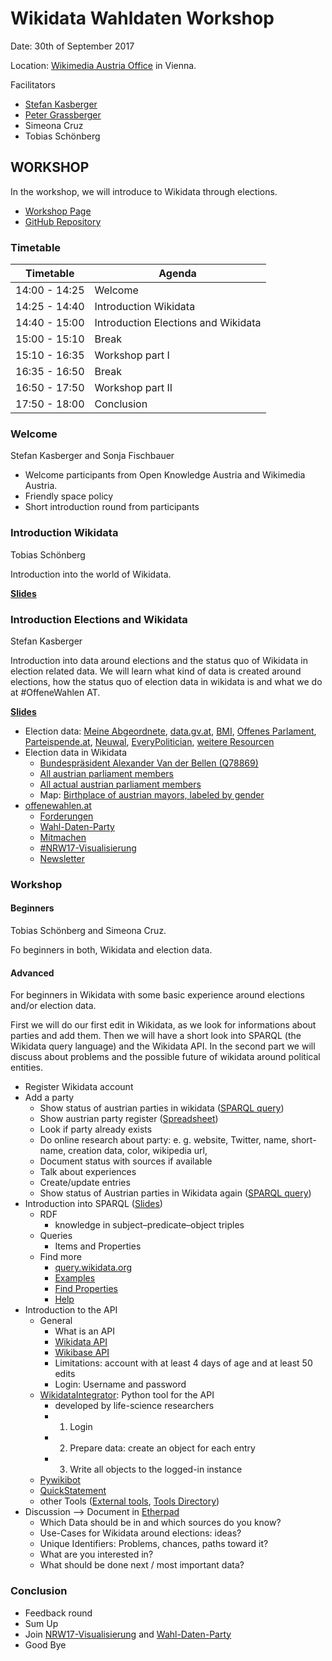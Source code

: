 # Wikidata Wahldaten Workshop

Date: 30th of September 2017

Location: [Wikimedia Austria Office](http://wikimedia.at/) in Vienna.

Facilitators
* [Stefan Kasberger](http://www.stefankasberger.at/)
* [Peter Grassberger](http://petergrassberger.com)
* Simeona Cruz
* Tobias Schönberg

## WORKSHOP

In the workshop, we will introduce to Wikidata through elections.

* [Workshop Page](http://offenewahlen.at/termine/wikidata-wahldaten-workshop/)
* [GitHub Repository](https://github.com/OKFNat/offenewahlen-wikidata)

### Timetable

| Timetable     | Agenda       |
|---------------|--------------|
| 14:00 - 14:25 | Welcome |
| 14:25 - 14:40 | Introduction Wikidata |
| 14:40 - 15:00 | Introduction Elections and Wikidata |
| 15:00 - 15:10 | Break |
| 15:10 - 16:35 | Workshop part I|
| 16:35 - 16:50 | Break |
| 16:50 - 17:50 | Workshop part II|
| 17:50 - 18:00 | Conclusion |

### Welcome

Stefan Kasberger and Sonja Fischbauer

* Welcome participants from Open Knowledge Austria and Wikimedia Austria. 
* Friendly space policy
* Short introduction round from participants

### Introduction Wikidata

Tobias Schönberg

Introduction into the world of Wikidata.

**[Slides](https://commons.wikimedia.org/wiki/File:Why_Wikidata_is_amazing.pdf)**

### Introduction Elections and Wikidata

Stefan Kasberger

Introduction into data around elections and the status quo of Wikidata in election related data. We will learn what kind of data is created around elections, how the status quo of election data in wikidata is and what we do at #OffeneWahlen AT.

**[Slides](slides_introduction-elections-wikidata.pdf)**

* Election data: [Meine Abgeordnete](http://meineabgeordneten.at/), [data.gv.at](http://data.gv.at/), [BMI](http://www.bmi.gv.at/412/), [Offenes Parlament](http://offenesparlament.at/), [Parteispende.at](http://parteispende.at/), [Neuwal](http://neuwal.com/), [EveryPolitician](http://everypolitician.org/), [weitere Resourcen](http://offenewahlen.at/ressourcen)
* Election data in Wikidata
  * [Bundespräsident Alexander Van der Bellen (Q78869)](https://www.wikidata.org/wiki/Q78869)
  * [All austrian parliament members](http://tinyurl.com/yamh7md4) 
  * [All actual austrian parliament members](http://tinyurl.com/y7k7fh3q) 
  * Map: [Birthplace of austrian mayors, labeled by gender](http://tinyurl.com/ybq28naf) 
* [offenewahlen.at](http://offenewahlen.at/)
  * [Forderungen](http://offenewahlen.at/forderungen-v1)
  * [Wahl-Daten-Party](http://offenewahlen.at/termine/wahl-daten-party/)
  * [Mitmachen](http://offenewahlen.at/mitmachen)
  * [#NRW17-Visualisierung](https://github.com/OKFNat/offenewahlen-nrw17/wiki)
  * [Newsletter](http://offenewahlen.at/newsletter)

### Workshop

#### Beginners

Tobias Schönberg and Simeona Cruz.

Fo beginners in both, Wikidata and election data.

#### Advanced

For beginners in Wikidata with some basic experience around elections and/or election data.

First we will do our first edit in Wikidata, as we look for informations about parties and add them. Then we will have a short look into SPARQL (the Wikidata query language) and the Wikidata API. In the second part we will discuss about problems and the possible future of wikidata around political entities.

* Register Wikidata account
* Add a party
  * Show status of austrian parties in wikidata ([SPARQL query](http://tinyurl.com/yaup9za9))
  * Show austrian party register ([Spreadsheet](https://docs.google.com/spreadsheets/d/1plpcBuIXYEYkjGxXZYkGq2gmsxD3-Hm3qyvnif1XzM8/edit#gid=1391613793))
  * Look if party already exists
  * Do online research about party: e. g. website, Twitter, name, short-name, creation data, color, wikipedia url, 
  * Document status with sources if available
  * Talk about experiences
  * Create/update entries
  * Show status of Austrian parties in Wikidata again ([SPARQL query](http://tinyurl.com/yaup9za9))
* Introduction into SPARQL ([Slides](https://hackmd.io/p/Sk-kcRhoW))
  * RDF
    * knowledge in subject–predicate–object triples
  * Queries
    * Items and Properties
  * Find more
    * [query.wikidata.org](https://query.wikidata.org/)
    * [Examples](https://www.wikidata.org/wiki/Wikidata:SPARQL_query_service/queries/examples)
    * [Find Properties](https://www.wikidata.org/wiki/Wikidata:List_of_properties)
    * [Help](https://www.wikidata.org/wiki/Wikidata:SPARQL_query_service/Wikidata_Query_Help)
* Introduction to the API
  * General
    * What is an API
    * [Wikidata API](https://www.wikidata.org/w/api.php)
    * [Wikibase API](https://www.mediawiki.org/wiki/Wikibase/API)
    * Limitations: account with at least 4 days of age and at least 50 edits
    * Login: Username and password
  * [WikidataIntegrator](https://github.com/SuLab/WikidataIntegrator): Python tool for the API
    * developed by life-science researchers
    * 1. Login
    * 2. Prepare data: create an object for each entry
    * 3. Write all objects to the logged-in instance
  * [Pywikibot](https://www.mediawiki.org/wiki/Manual:Pywikibot)
  * [QuickStatement](https://tools.wmflabs.org/wikidata-todo/quick_statements.php)
  * other Tools ([External tools](https://www.wikidata.org/wiki/Wikidata:Tools/External_tools/de), [Tools Directory](https://tools.wmflabs.org/hay/directory/#/search/wikidata))
* Discussion --> Document in [Etherpad](http://pad.okfn.org/p/OffeneWahlenAT-Wikidata)
  * Which Data should be in and which sources do you know?
  * Use-Cases for Wikidata around elections: ideas?
  * Unique Identifiers: Problems, chances, paths toward it?
  * What are you interested in?
  * What should be done next / most important data?

### Conclusion

* Feedback round
* Sum Up
* Join [NRW17-Visualisierung](https://github.com/OKFNat/offenewahlen-nrw17/wiki) and [Wahl-Daten-Party](http://offenewahlen.at/termine/wahl-daten-party/)
* Good Bye



